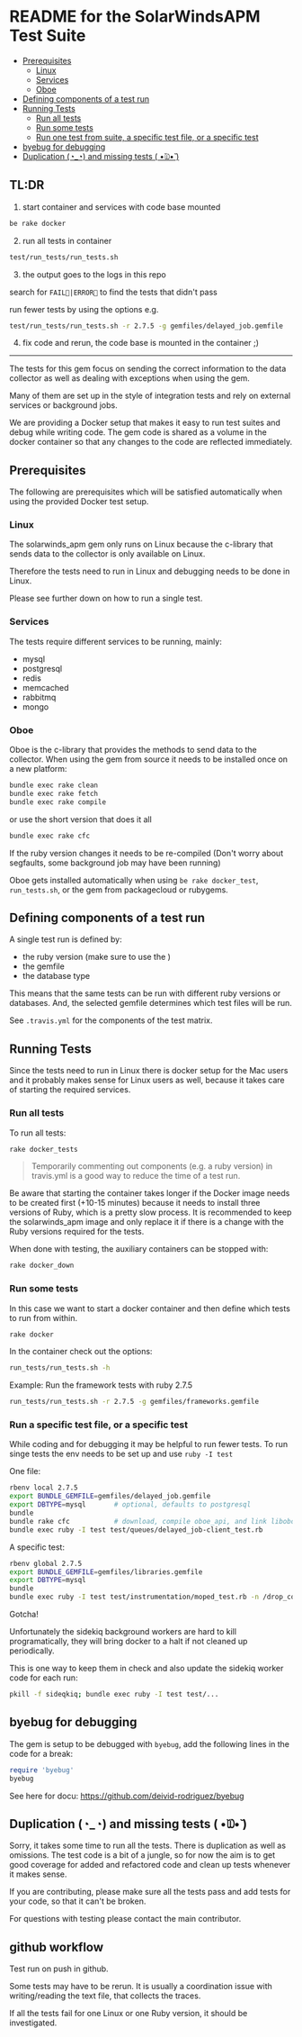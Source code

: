 # README for the SolarWindsAPM Test Suite

  * [Prerequisites](#prerequisites)
    * [Linux](#linux)
    * [Services](#services)
    * [Oboe](#oboe)
  * [Defining components of a test run](#defining-components-of-a-test-run)
  * [Running Tests](#running-tests)
    * [Run all tests](#run-all-tests)
    * [Run some tests](#run-some-tests)
    * [Run one test from suite, a specific test file, or a specific test](#run-one-test-from-suite,-a-specific-test-file,-or-a-specific-test)
  * [byebug for debugging](#byebug-for-debugging)
  * [Duplication (◔_◔) and missing tests ( •̆௰•̆ )](#duplication-(◔_◔)-and-missing-tests-(-•̆௰•̆-))


## TL:DR
1) start container and services with code base mounted
```bash
be rake docker
```
2) run all tests in container
```bash
test/run_tests/run_tests.sh
```
3) the output goes to the logs in this repo

search for `FAIL|ERROR` to find the tests that didn't pass

run fewer tests by using the options e.g.
```bash
test/run_tests/run_tests.sh -r 2.7.5 -g gemfiles/delayed_job.gemfile
```
4) fix code and rerun, the code base is mounted in the container ;)

---

The tests for this gem focus on sending the correct information
to the data collector as well as dealing with exceptions when
using the gem.

Many of them are set up in the style of integration tests and rely
on external services or background jobs.

We are providing a Docker setup that makes it easy to run test suites
and debug while writing code. The gem code is shared as a volume in the
docker container so that any changes to the code are reflected
immediately.

## Prerequisites

The following are prerequisites which will be satisfied automatically when
using the provided Docker test setup.

### Linux
The solarwinds_apm gem only runs on Linux because the c-library that
sends data to the collector is only available on Linux.

Therefore the tests need to run in Linux and debugging needs to be
done in Linux.

Please see further down on how to run a single test.

### Services
The tests require different services to be running, mainly:
* mysql
* postgresql
* redis
* memcached
* rabbitmq
* mongo

### Oboe
Oboe is the c-library that provides the methods to send data to
the collector.
When using the gem from source it needs to be installed once on a
new platform:
```bash
bundle exec rake clean
bundle exec rake fetch 
bundle exec rake compile
```
or use the short version that does it all
```bash
bundle exec rake cfc
```
If the ruby version changes it needs to be re-compiled 
(Don't worry about segfaults, some background job may have been running)

Oboe gets installed automatically when using `be rake docker_test`, 
`run_tests.sh`, or the gem from packagecloud or rubygems.

## Defining components of a test run
A single test run is defined by:
* the ruby version (make sure to use the )
* the gemfile
* the database type

This means that the same tests can be run with different ruby versions
or databases. And, the selected gemfile determines which test files will be run.

See `.travis.yml` for the components of the test matrix.

## Running Tests
Since the tests need to run in Linux there is docker setup for
the Mac users and it probably makes sense for Linux users as well,
because it takes care of starting the required services.

### Run all tests
To run all tests:
```bash
rake docker_tests
```
>Temporarily commenting out components (e.g. a ruby version) in travis.yml
is a good way to reduce the time of a test run.

Be aware that starting the container takes longer if the Docker image needs to be created first
(+10-15 minutes) because it needs to install three versions of Ruby, which is a pretty
slow process. It is recommended to keep the solarwinds_apm image and only replace
it if there is a change with the Ruby versions required for the tests.

When done with testing, the auxiliary containers can be stopped with:
```bash
rake docker_down
```

### Run some tests
In this case we want to start a docker container and then define
which tests to run from within.
```bash
rake docker
```

In the container check out the options:
```bash
run_tests/run_tests.sh -h
```

Example: Run the framework tests with ruby 2.7.5
```bash
run_tests/run_tests.sh -r 2.7.5 -g gemfiles/frameworks.gemfile
```

### Run a specific test file, or a specific test
While coding and for debugging it may be helpful to run fewer tests.
To run singe tests the env needs to be set up and use `ruby -I test`

One file:
```bash
rbenv local 2.7.5
export BUNDLE_GEMFILE=gemfiles/delayed_job.gemfile
export DBTYPE=mysql       # optional, defaults to postgresql
bundle
bundle rake cfc           # download, compile oboe_api, and link liboboe
bundle exec ruby -I test test/queues/delayed_job-client_test.rb
```

A specific test:
```bash
rbenv global 2.7.5
export BUNDLE_GEMFILE=gemfiles/libraries.gemfile
export DBTYPE=mysql
bundle
bundle exec ruby -I test test/instrumentation/moped_test.rb -n /drop_collection/
```

Gotcha!

Unfortunately the sidekiq background workers are hard to kill programatically, 
they will bring docker to a halt if not cleaned up periodically.

This is one way to keep them in check and also update the sidekiq worker code 
for each run:
```bash
pkill -f sideqkiq; bundle exec ruby -I test test/...
```

## byebug for debugging

The gem is setup to be debugged with `byebug`, add the following lines in the code for a break:
```ruby
require 'byebug'
byebug
```
See here for docu: https://github.com/deivid-rodriguez/byebug

## Duplication (◔_◔) and missing tests ( •̆௰•̆ )
Sorry, it takes some time to run all the tests. There is
duplication as well as omissions. The test code is a bit of a jungle, so
for now the aim is to get good coverage for added and refactored code and
clean up tests whenever it makes sense.

If you are contributing, please make sure all the tests pass and add
tests for your code, so that it can't be broken.

For questions with testing please contact the main contributor.

## github workflow
Test run on push in github.

Some tests may have to be rerun. It is usually a coordination issue with
writing/reading the text file, that collects the traces. 

If all the tests fail for one Linux or one Ruby version, it should be investigated.

